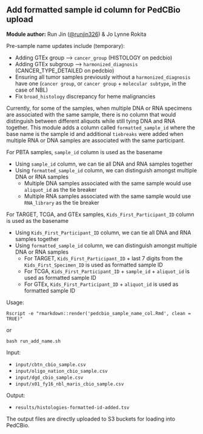 ## Add formatted sample id column for PedCBio upload

**Module author:** Run Jin ([@runjin326](https://github.com/runjin326)) & Jo Lynne Rokita

Pre-sample name updates include (temporary):
- Adding GTEx group --> `cancer_group` (HISTOLOGY on pedcbio)
- Adding GTEx subgroup --> `harmonized_diagnosis` (CANCER_TYPE_DETAILED on pedcbio)
- Ensuring all tumor samples previously without a `harmonized_diagnosis` have one (`cancer group`, or `cancer group` + `molecular subtype`, in the case of NBL)
- Fix `broad_histology` discrepancy for heme malignancies


Currently, for some of the samples, when multiple DNA or RNA specimens are associated with the same sample, there 
is no column that would distinguish between different aliquots while still tying DNA and RNA together.
This module adds a column called `formatted_sample_id` where the base name is the sample id and additional `tiebreaks` were added when multiple RNA or DNA samples are associated with the same participant.

For PBTA samples, `sample_id` column is used as the basename
- Using `sample_id` column, we can tie all DNA and RNA samples together
- Using `formatted_sample_id` column, we can distinguish amongst multiple DNA or RNA samples 
  - Multiple DNA samples associated with the same sample would use `aliquot_id` as the tie breaker
  - Multiple RNA samples associated with the same sample would use `RNA_library` as the tie breaker 

For TARGET, TCGA, and GTEx samples, `Kids_First_Participant_ID` column is used as the basename
- Using `Kids_First_Participant_ID` column, we can tie all DNA and RNA samples together
- Using `formatted_sample_id` column, we can distinguish amongst multiple DNA or RNA samples 
  - For TARGET, `Kids_First_Participant_ID` + last 7 digits from the `Kids_First_Specimen_ID` is used as formatted sample ID
  - For TCGA, `Kids_First_Participant_ID` + `sample_id` + `aliquot_id` is used as formatted sample ID
  - For GTEx, `Kids_First_Participant_ID` + `aliquot_id` is used as formatted sample ID

Usage:
  ```
Rscript -e "rmarkdown::render('pedcbio_sample_name_col.Rmd', clean = TRUE)"

```
or
```
bash run_add_name.sh
```

Input:
- `input/cbtn_cbio_sample.csv`
- `input/oligo_nation_cbio_sample.csv`
- `input/dgd_cbio_sample.csv`
- `input/x01_fy16_nbl_maris_cbio_sample.csv`

Output:
- `results/histologies-formatted-id-added.tsv`

The output files are directly uploaded to S3 buckets for loading into PedCBio.
